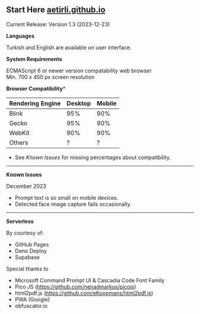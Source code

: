 **Start Here**
[aetirli.github.io](https://aetirli.github.io/)
--
Current Release: Version 1.3 (2023-12-23)

**Languages**

Turkish and English are available on user interface.

**System Requirements**

ECMAScript 6 or newer version compatability web browser \
Min. 700 x 450 px screen resolution

**Browser Compatibility***

|Rendering Engine |Desktop|Mobile|
|--|--|--|
|Blink|95%|90%|
|Gecko|95%|90%|
|WebKit|90%|90%|
|Others|?|?|

* See *Known Issues* for missing percentages about compatibility.
---
**Known Issues**

December 2023

 - Prompt text is so small on mobile devices.
 - Detected face image capture fails occasionally.

---

 **Serverless**

 By courtesy of:
 - GitHub Pages
 - Deno Deploy
 - Supabase

 Special thanks to
 - Microsoft Command Prompt UI & Cascadia Code Font Family
 - Pico JS (https://github.com/nenadmarkus/picojs)
 - html2pdf.js (https://github.com/eKoopmans/html2pdf.js)
 - PWA (Google)
 - obfuscator.io
